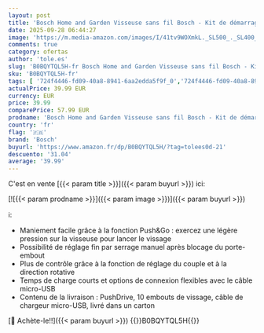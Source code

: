 ```yaml
---
layout: post
title: 'Bosch Home and Garden Visseuse sans fil Bosch - Kit de démarrage PushDrive  3 6 V ; 1 5 Ah ; 5 0 Nm ; 10 embouts de vissage ; avec câble de chargeur micro-USB ; livré dans un carton '
date: 2025-09-28 06:44:27
image: 'https://m.media-amazon.com/images/I/41tv9WOXmkL._SL500_._SL400_.jpg'
comments: true
category: ofertas
author: 'tole.es'
slug: 'B0BQYTQL5H-fr Bosch Home and Garden Visseuse sans fil Bosch - Kit de...'
sku: 'B0BQYTQL5H-fr'
tags: [ '724f4446-fd09-40a8-8941-6aa2edda5f9f_0','724f4446-fd09-40a8-8941-6aa2edda5f9f_2801','724f4446-fd09-40a8-8941-6aa2edda5f9f_3001','724f4446-fd09-40a8-8941-6aa2edda5f9f_5401','724f4446-fd09-40a8-8941-6aa2edda5f9f_5701','724f4446-fd09-40a8-8941-6aa2edda5f9f_7801','724f4446-fd09-40a8-8941-6aa2edda5f9f_801','724f4446-fd09-40a8-8941-6aa2edda5f9f_9601','724f4446-fd09-40a8-8941-6aa2edda5f9f_9901','Arborist Merchandising Root','B2B Bosch DIY','Bosch DIY Prime','Bricolage','Découvrez les meilleures offres de Bosch','Découvrez les meilleures offres de Bosch DIY','Outillage à main et électroportatif','Outillage électroportatif','Outils de Bricolage','Outils de bricolage','Outils de bricolage & Dremel','Outils de bricolage & Dremel-NEW','Perceuse-visseuse','Perceuses','Power Tools & Accessories','Self Service','Special Features Stores','bosch','🇫🇷', ]
actualPrice: 39.99 EUR
currency: EUR
price: 39.99
comparePrice: 57.99 EUR
prodname: 'Bosch Home and Garden Visseuse sans fil Bosch - Kit de démarrage PushDrive  3 6 V ; 1 5 Ah ; 5 0 Nm ; 10 embouts de vissage ; avec câble de chargeur micro-USB ; livré dans un carton '
country: 'fr'
flag: '🇫🇷'
brand: 'Bosch'
buyurl: 'https://www.amazon.fr/dp/B0BQYTQL5H/?tag=tolees0d-21'
descuento: '31.04'
average: '39.99'
---
```


C'est en vente [{{< param title >}}]({{< param buyurl >}}) ici:

[![{{< param prodname >}}]({{< param image >}})]({{< param buyurl >}})

ℹ️:

- Maniement facile grâce à la fonction Push&Go : exercez une légère pression sur la visseuse pour lancer le vissage
- Possibilité de réglage fin par serrage manuel après blocage du porte-embout
- Plus de contrôle grâce à la fonction de réglage du couple et à la direction rotative
- Temps de charge courts et options de connexion flexibles avec le câble micro-USB
- Contenu de la livraison : PushDrive, 10 embouts de vissage, câble de chargeur micro-USB, livré dans un carton

[🛒 Achète-le!!]({{< param buyurl >}})
{{<world>}}B0BQYTQL5H{{</world>}}
